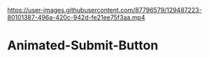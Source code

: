 

https://user-images.githubusercontent.com/87796579/129487223-80101387-496a-420c-942d-fe21ee75f3aa.mp4

# Animated-Submit-Button
